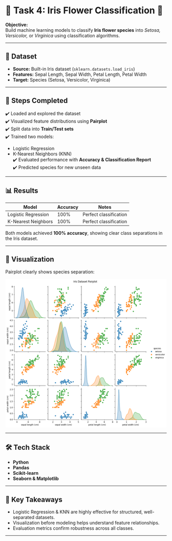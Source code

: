 # 🌸 Task 4: Iris Flower Classification 🌸  

**Objective:**  
Build machine learning models to classify **Iris flower species** into *Setosa, Versicolor,* or *Virginica* using classification algorithms.  

---

## 📂 Dataset  
- **Source:** Built-in Iris dataset (`sklearn.datasets.load_iris`)  
- **Features:** Sepal Length, Sepal Width, Petal Length, Petal Width  
- **Target:** Species (Setosa, Versicolor, Virginica)  

---

## 🔎 Steps Completed  
✔️ Loaded and explored the dataset  
✔️ Visualized feature distributions using **Pairplot**  
✔️ Split data into **Train/Test sets**  
✔️ Trained two models:  
   - Logistic Regression  
   - K-Nearest Neighbors (KNN)  
✔️ Evaluated performance with **Accuracy & Classification Report**  
✔️ Predicted species for new unseen data  

---

## 📊 Results  
| Model                  | Accuracy | Notes |
|-------------------------|----------|-------|
| Logistic Regression     | 100%     | Perfect classification |
| K-Nearest Neighbors     | 100%     | Perfect classification |

Both models achieved **100% accuracy**, showing clear class separations in the Iris dataset.  

---

## 🌸 Visualization  
Pairplot clearly shows species separation:  

![Iris Pairplot](iris_pairplot.png)  

---

## 🛠️ Tech Stack  
- **Python**  
- **Pandas**  
- **Scikit-learn**  
- **Seaborn & Matplotlib**  

---

## 🚀 Key Takeaways  
- Logistic Regression & KNN are highly effective for structured, well-separated datasets.  
- Visualization before modeling helps understand feature relationships.  
- Evaluation metrics confirm robustness across all classes.  

---
